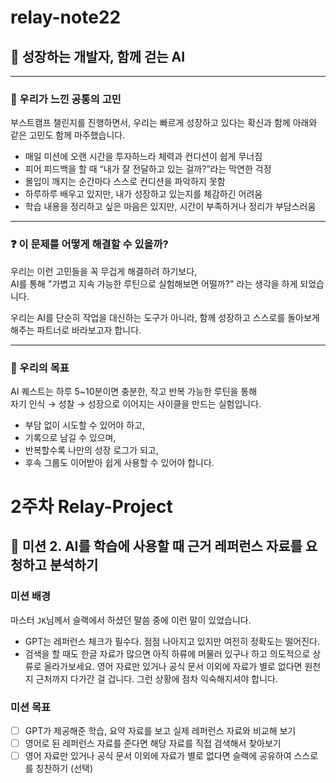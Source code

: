 # relay-note22

## 🤖 성장하는 개발자, 함께 걷는 AI

---
### 🧩 우리가 느낀 공통의 고민<br>

부스트캠프 챌린지를 진행하면서, 우리는 빠르게 성장하고 있다는 확신과 함께 아래와 같은 고민도 함께 마주했습니다.<br>

* 매일 미션에 오랜 시간을 투자하느라 체력과 컨디션이 쉽게 무너짐
* 피어 피드백을 할 때 “내가 잘 전달하고 있는 걸까?”라는 막연한 걱정
* 몰입이 깨지는 순간마다 스스로 컨디션을 파악하지 못함
* 하루하루 배우고 있지만, 내가 성장하고 있는지를 체감하긴 어려움
* 학습 내용을 정리하고 싶은 마음은 있지만, 시간이 부족하거나 정리가 부담스러움

---
### ❓ 이 문제를 어떻게 해결할 수 있을까?<br>

우리는 이런 고민들을 꼭 무겁게 해결하려 하기보다,<br>
AI를 통해 "가볍고 지속 가능한 루틴으로 실험해보면 어떨까?" 라는 생각을 하게 되었습니다.<br>

우리는 AI를 단순히 작업을 대신하는 도구가 아니라, 함께 성장하고 스스로를 돌아보게 해주는 파트너로 바라보고자 합니다.<br>

---
### 🎯 우리의 목표<br>

AI 퀘스트는 하루 5~10분이면 충분한, 작고 반복 가능한 루틴을 통해<br>
자기 인식 → 성찰 → 성장으로 이어지는 사이클을 만드는 실험입니다.<br>

* 부담 없이 시도할 수 있어야 하고,
* 기록으로 남길 수 있으며,
* 반복할수록 나만의 성장 로그가 되고,
* 후속 그룹도 이어받아 쉽게 사용할 수 있어야 합니다.

# 2주차 Relay-Project

## 📜 미션 2. AI를 학습에 사용할 때 근거 레퍼런스 자료를 요청하고 분석하기
### 미션 배경
마스터 `JK`님께서 슬랙에서 하셨던 말씀 중에 이런 말이 있었습니다. <br/>
- GPT는 레퍼런스 체크가 필수다. 점점 나아지고 있지만 여전히 정확도는 떨어진다.
- 검색을 할 때도 한글 자료가 많으면 아직 하류에 머물러 있구나 하고 의도적으로 상류로 올라가보세요.
영어 자료만 있거나 공식 문서 이외에 자료가 별로 없다면 원천지 근처까지 다가간 걸 겁니다. 그런 상황에 점차 익숙해지셔야 합니다.

### 미션 목표
- [ ] GPT가 제공해준 학습, 요약 자료를 보고 실제 레퍼런스 자료와 비교해 보기
- [ ] 영어로 된 레퍼런스 자료를 준다면 해당 자료를 직접 검색해서 찾아보기
- [ ] 영어 자료만 있거나 공식 문서 이외에 자료가 별로 없다면 슬랙에 공유하여 스스로를 칭찬하기 (선택)